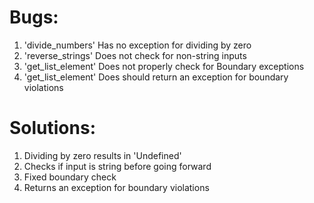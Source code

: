 # Bugs:

1. 'divide_numbers' Has no exception for dividing by zero
2. 'reverse_strings' Does not check for non-string inputs
3. 'get_list_element' Does not properly check for Boundary exceptions
4. 'get_list_element' Does should return an exception for boundary violations


# Solutions:

1. Dividing by zero results in 'Undefined'
2. Checks if input is string before going forward
3. Fixed boundary check
4. Returns an exception for boundary violations